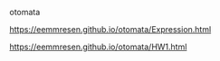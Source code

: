 otomata

https://eemmresen.github.io/otomata/Expression.html


https://eemmresen.github.io/otomata/HW1.html
